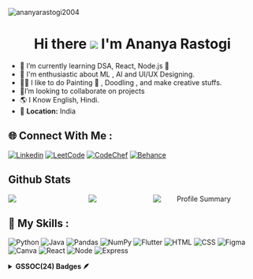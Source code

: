 <p align="left"> <img src="https://komarev.com/ghpvc/?username=ananyarastogi2004&label=Profile%20views&color=0e75b6&style=flat" alt="ananyarastogi2004" /> </p>


<h1 align="center">Hi there <img src="https://raw.githubusercontent.com/aemmadi/aemmadi/master/wave.gif" width="35px"> I'm Ananya Rastogi</h1>
 
- 🌱 I’m currently learning DSA, React, Node.js 🤯
- 👯 I'm enthusiastic about ML , AI and UI/UX Designing.
- 👩‍🎨 I like to do Painting 🎨 , Doodling , and make creative stuffs.
- 🎊I’m looking to collaborate on projects
- 🌎 I Know English, Hindi.
- 📍 **Location:** India


## 🌐 Connect With Me :
[![Linkedin](https://img.shields.io/badge/LinkedIn-0077B5?style=for-the-badge&logo=linkedin&logoColor=white&link=https://www.linkedin.com/in/ananyarastogi2004/)](https://www.linkedin.com/in/ananyarastogi2004/)
[![LeetCode](https://img.shields.io/badge/-LeetCode-FFA116?style=for-the-badge&logo=LeetCode&logoColor=black&link=https://leetcode.com/u/ananya013btcsai22/)](https://leetcode.com/u/ananya013btcsai22/)
[![CodeChef](https://img.shields.io/badge/Codechef-%23B92B27.svg?&style=for-the-badge&logo=Codechef&logoColor=white&link=https://www.codechef.com/users/tower_bats_81)](https://www.codechef.com/users/tower_bats_81)
[![Behance](https://img.shields.io/badge/Behance-%adff2f.svg?&style=for-the-badge&logo=Behance&logoColor=white&link=https://www.behance.net/ananyarastogi2004/projects)](https://www.behance.net/ananyarastogi2004/projects)


## Github Stats
<div style='display:flex; align-items:center; justify-content:center;' align='center'>
 <img style="margin-right: 20px;" width="450em" src="https://github-readme-stats.vercel.app/api?username=ananyarastogi2004&show_icons=true&theme=merko&rank_icon=github" >
 <img style="margin-right: 20px;" width="350em" src="https://github-readme-stats.vercel.app/api/top-langs/?username=ananyarastogi2004&layout=compact&theme=dark" >
 <img style="margin-right: 20px;" width="600em" src="http://github-profile-summary-cards.vercel.app/api/cards/profile-details?username=ananyarastogi2004&theme=radical" alt="Profile Summary">
</div>




## 🧰  My Skills :
![Python](https://img.shields.io/badge/python-%3670A0?style=for-the-badge&logo=python&logoColor=ffdd54) 
![Java](https://img.shields.io/badge/java-%23ED8B00.svg?style=for-the-badge&logo=Java&logoColor=white) 
 ![Pandas](https://img.shields.io/badge/pandas-%23150458.svg?style=for-the-badge&logo=pandas&logoColor=white)
 ![NumPy](https://img.shields.io/badge/numpy-%23013243.svg?style=for-the-badge&logo=numpy&logoColor=white)
 ![Flutter](https://img.shields.io/badge/flutter-3670A0?style=for-the-badge&logo=flutter&logoColor=ffdd54)
 ![HTML](https://img.shields.io/badge/HTML-%23B92B27.svg?style=for-the-badge&logo=Html&logoColor=white)
 ![CSS](https://img.shields.io/badge/CSS-%2304CC.svg?style=for-the-badge&logo=CSS&logoColor=white) 
 ![Figma](https://img.shields.io/badge/Figma-%2523ED8B00.svg?style=for-the-badge&logo=Figma&logoColor=white)
 ![Canva](https://img.shields.io/badge/Canva-%2300C4CC.svg?style=for-the-badge&logo=Canva&logoColor=white) 
 ![React](https://img.shields.io/badge/React-%23150458.svg?style=for-the-badge&logo=React&logoColor=white)
 ![Node](https://img.shields.io/badge/Node-%23013243.svg?style=for-the-badge&logo=Node.js&logoColor=white)
 ![Express](https://img.shields.io/badge/Express-3670A0.svg?style=for-the-badge&logo=Express&logoColor=white)



<details>	
 <summary><b>GSSOC(24) Badges 🪶</b></summary><br>
<div style='display:flex; align-items:center; gap: 10px;' align='center'><a href="https://gssoc.girlscript.tech/leaderboard">
<img src="https://raw.githubusercontent.com/girlscript/gssoc-website-new/main/public/badges/postman.png" width="100px" height="100px" />
  <img src="https://github.com/girlscript/gssoc-website-new/blob/main/public/badges/1.png" width="100px" height="100px" />
  <img src="https://github.com/girlscript/gssoc-website-new/blob/main/public/badges/2.png" width="100px" height="100px" />
  <img src="https://github.com/girlscript/gssoc-website-new/blob/main/public/badges/3.png" width="100px" height="100px" />
  <img src="https://github.com/girlscript/gssoc-website-new/blob/main/public/badges/4.png" width="100px" height="100px" />
  <img src="https://github.com/girlscript/gssoc-website-new/blob/main/public/badges/5.png" width="100px" height="100px" /></a>
</div>
</details>



